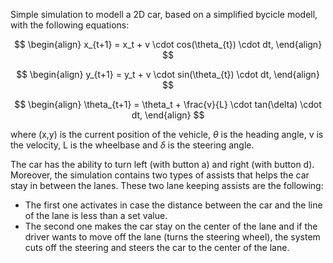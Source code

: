 Simple simulation to modell a 2D car, based on a simplified bycicle modell, with the following equations:

$$
\begin{align}
x_{t+1} = x_t + v \cdot cos(\theta_{t}) \cdot dt,
\end{align}
$$

$$
\begin{align}
y_{t+1} = y_t + v \cdot sin(\theta_{t}) \cdot dt,
\end{align}
$$

$$
\begin{align}
\theta_{t+1} = \theta_t + \frac{v}{L} \cdot tan(\delta) \cdot dt,
\end{align}
$$


where (x,y) is the current position of the vehicle, $\theta$  is the heading angle, v is the velocity, L is the wheelbase and $\delta$ is the steering angle. <br />

The car has the ability to turn left (with button a) and right (with button d). Moreover, the simulation contains two types of assists that helps the car stay in between the lanes. These two lane keeping assists are the following:

- The first one activates in case the distance between the car and the line of the lane is less than a set value.
- The second one makes the car stay on the center of the lane and if the driver wants to move off the lane (turns the steering wheel), the system cuts off the steering and steers the car to the center of the lane.


